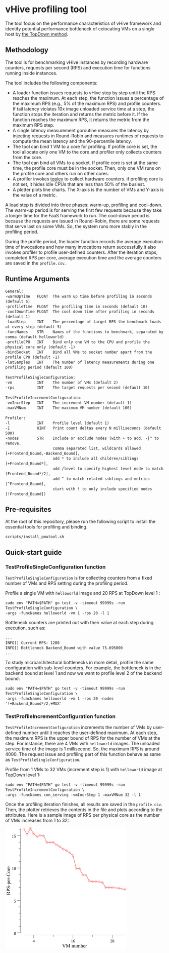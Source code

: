 # vHive profiling tool

The tool focus on the performance characteristics of vHive framework and identify potential 
performance bottleneck of colocating VMs on a single host by [the TopDown method](https://ieeexplore.ieee.org/document/6844459). 


## Methodology

The tool is for benchmarking vHive instances by recording hardware counters, requests per second
 (RPS) and execution time for functions running inside instances.

The tool includes the following components:
- A loader function issues requests to vHive step by step until the RPS reaches the maximum. 
  At each step, the function issues a percentage of the maximum RPS (e.g., 5% of the maximum RPS) 
  and profile counters. If tail latency violates 10x image unloaded service time at a step, the 
  function stops the iteration and returns the metric before it. If the function reaches the 
  maximum RPS, it returns the metric from the maximum RPS step. 
- A single latency measurement goroutine measures the latency by injecting requests in 
  Round-Robin and measures runtimes of requests to compute the mean latency and the 
  90-percentile latency.
- The tool can bind 1 VM to a core for profiling. If profile core is set, the tool allocate only 
  one VM to the core and profiler only collects counters from the core.
- The tool can bind all VMs to a socket. If profile core is set at the same time, the profile core
  must be in the socket. Then, only one VM runs on the profile core and others run on other cores.
- A profiler invokes [toplev](https://github.com/andikleen/pmu-tools) to collect hardware counters.
  if profiling core is not set, it hides idle CPUs that are less than 50% of the busiest.
- A plotter plots line charts. The X-axis is the number of VMs and Y-axis is the value of a metric.

A load step is divided into three phases: warm-up, profiling and cool-down. The warm-up period is 
for serving the first few requests because they take a longer time for the FaaS framework to run. 
The cool-down period is because the requests are issued in Round-Robin, there are some requests 
that serve last on some VMs. So, the system runs more stably in the profiling period.

During the profile period, the loader function records the average execution time of invocations and 
how many invocations return successfully.it also invokes profiler to profile user-defined counters. 
After the iteration stops, completed RPS per core, average execution time and the average 
counters are saved in the `profile.csv`.

## Runtime Arguments
```
General:
-warmUpTime   FLOAT  The warm up time before profiling in seconds (default 5)
-profileTime  FLOAT  The profiling time in seconds (default 10)
-coolDownTime FLOAT  The cool down time after profiling in seconds (default 1)
-loadStep     INT    The percentage of target RPS the benchmark loads at every step (default 5)
-funcNames    STR    Names of the functions to benchmark, separated by comma (default helloworld)
-profileCPU   INT    Bind only one VM to the CPU and profile the physical core only (default -1)
-bindSocket   INT    Bind all VMs to socket number apart from the profile CPU (default -1)
-latSamples   INT    The number of latency measurements during one profiling period (default 100)

TestProfileSingleConfiguration:
-vm           INT    The number of VMs (default 2)
-rps          INT    The target requests per second (default 10)

TestProfileIncrementConfiguration:
-vmIncrStep   INT    The increment VM number (default 1)
-maxVMNum     INT    The maximum VM number (default 100)

Profiler:
-l            INT    Profile level (default 1)
-I            UINT   Print count deltas every N milliseconds (default 500)
-nodes        STR    Include or exclude nodes (with + to add, -|^ to remove,
                     comma separated list, wildcards allowed [+Frontend_Bound,-Backend_Bound], 
                     add * to include all children/siblings [+Frontend_Bound*], 
                     add /level to specify highest level node to match [Frontend_Bound*/2], 
                     add ^ to match related siblings and metrics [^Frontend_Bound], 
                     start with ! to only include specified nodes [!Frontend_Bound])
```

## Pre-requisites
At the root of this repository, please run the following script to install the essential tools
for profiling and binding.
```
scripts/install_pmutool.sh 
```

## Quick-start guide
### TestProfileSingleConfiguration function
`TestProfileSingleConfiguration` is for collecting counters from a fixed number of VMs and RPS 
setting during the profiling period.

Profile a single VM with `helloworld` image and 20 RPS at TopDown level 1 :
```
sudo env "PATH=$PATH" go test -v -timeout 99999s -run TestProfileSingleConfiguration \
-args -funcNames helloworld -vm 1 -rps 20 -l 1
```
Bottleneck counters are printed out with their value at each step during 
execution, such as:
```
...
INFO[] Current RPS: 1200
INFO[] Bottleneck Backend_Bound with value 75.695000
...
```
    
To study microarchitectural bottlenecks in more detail, profile the same configuration with sub-level counters. 
For example, the bottleneck is in the backend bound at level 1 and now we want to profile level 2 of the backend bound:
```
sudo env "PATH=$PATH" go test -v -timeout 99999s -run TestProfileSingleConfiguration \ 
-args -funcNames helloworld -vm 1 -rps 20 -nodes '!+Backend_Bound*/2,+MUX'
```

### TestProfileIncrementConfiguration function
`TestProfileIncrementConfiguration` increments the number of VMs by user-defined number until it 
reaches the user-defined maximum. At each step, the maximum RPS is the upper bound of RPS for 
the number of VMs at the step. For instance, there are 4 VMs with `helloworld` images. The 
unloaded service time of the image is 1 millisecond. So, the maximum RPS is around 4000. The 
request issue and profiling part of this function behave as same as `TestProfileSingleConfiguration`.

Profile from 1 VMs to 32 VMs (increment step is 1) with `helloworld` image at TopDown level 1:
```
sudo env "PATH=$PATH" go test -v -timeout 99999s -run TestProfileIncrementConfiguration \ 
-args -funcNames cnn_serving -vmIncrStep 1 -maxVMNum 32 -l 1
```
Once the profiling iteration finishes, all results are saved in the `profile.csv`. Then, the plotter retrieves 
the contents in the file and plots according to the attributes. Here is a sample image of RPS per physical core 
as the number of VMs increases from 1 to 32:

![RPS per physical core](figures/RPS-per-Core.png)
